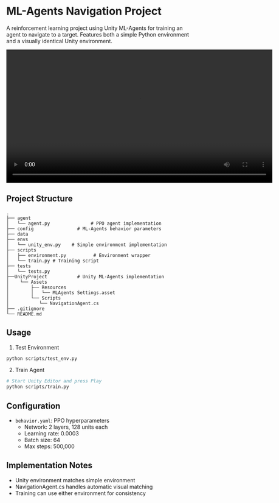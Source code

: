 # ML-Agents Navigation Project

A reinforcement learning project using Unity ML-Agents for training an agent to navigate to a target. Features both a simple Python environment and a visually identical Unity environment.

<div style="width: 700px;">
  <video width="700" controls>
    <source src="Training_the_agent.mp4" type="video/mp4">
  </video>
</div>

## Project Structure
```
.
├── agent
│   └── agent.py               # PPO agent implementation
├── config                # ML-Agents behavior parameters
├── data
├── envs
│   └── unity_env.py    # Simple environment implementation
├── scripts
│   ├── environment.py          # Environment wrapper
│   └── train.py # Training script
├── tests
│   └── tests.py
├──UnityProject           # Unity ML-Agents implementation
│    └── Assets
│        ├── Resources
│        │   └── MLAgents Settings.asset
│        └── Scripts
│           └── NavigationAgent.cs
├── .gitignore
└── README.md
```

## Usage

1. Test Environment
```bash
python scripts/test_env.py
```

2. Train Agent
```bash
# Start Unity Editor and press Play
python scripts/train.py
```

## Configuration

- `behavior.yaml`: PPO hyperparameters
  - Network: 2 layers, 128 units each
  - Learning rate: 0.0003
  - Batch size: 64
  - Max steps: 500,000

## Implementation Notes

- Unity environment matches simple environment
- NavigationAgent.cs handles automatic visual matching
- Training can use either environment for consistency
